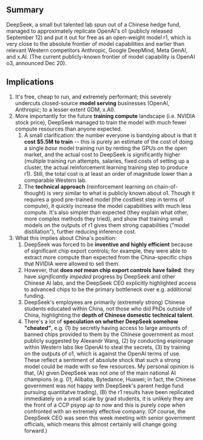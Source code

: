 ## Summary

DeepSeek, a small but talented lab spun out of a Chinese hedge fund, managed to approximately replicate OpenAI's o1 (publicly released September 12) and put it out for free as an open-weight model r1, which is very close to the absolute frontier of model capabilities and earlier than relevant Western competitors Anthropic, Google DeepMind, Meta GenAI, and x.AI. (The current publicly-known frontier of model capability is OpenAI o3, announced Dec 20).

## Implications

1. It's free, cheap to run, and extremely performant; this severely undercuts closed-source **model serving** businesses (OpenAI, Anthropic; to a lesser extent GDM, x.AI).
2. More importantly for the future **training compute** landscape (i.e. NVIDIA stock price), DeepSeek managed to train the model with much fewer compute resources than anyone expected.
    1. A small clarification: the number everyone is bandying about is that it **cost $5.5M to train** -- this is purely an estimate of the cost of doing a single *base* model training run by renting the GPUs on the open market, and the actual cost to DeepSeek is significantly higher (multiple training run attempts, salaries, fixed costs of setting up a cluster, the actual reinforcement learning training step to produce r1). Still, the total cost is at least an order of magnitude lower than a comparable Western lab.
    2. The **technical approach** (reinforcement learning on chain-of-thought) is very similar to what is publicly known about o1. Though it requires a good pre-trained model (the costliest step in terms of compute), it quickly increase the model capabilities with much less compute. It's also simpler than expected (they explain what other, more complex methods they tried), and show that training small models on the outputs of r1 gives them strong capabilities ("model distillation"), further reducing inference cost.
4. What this implies about China's position:
    1. DeepSeek was forced to be **inventive and highly efficient** because of significant chip export controls; for example, they were able to extract more compute than expected from the China-specific chips that NVIDIA were allowed to sell them.
    1. However, that **does *not* mean chip export controls have failed**: they have *significantly impeded* progress by DeepSeek and other Chinese AI labs, and the DeepSeek CEO explicitly highlighted access to advanced chips to be the primary bottleneck over e.g. additional funding.
    1. DeepSeek's employees are primarily (extremely strong) Chinese students educated within China, not those who did PhDs outside of China, highlighting the **depth of Chinese domestic technical talent**.
    1. There's a lot of **speculation on whether DeepSeek somehow "cheated"**, e.g. (1) by secretly having access to large amounts of banned chips provided to them by the Chinese government as most publicly suggested by Alexandr Wang, (2) by conducting espionage within Western labs like OpenAI to steal the secrets, (3) by training on the outputs of o1, which is against the OpenAI terms of use.
    These reflect a sentiment of absolute shock that such a strong model could be made with so few resources. My personal opinion is that, (A) given DeepSeek was not one of the main national AI champions (e.g. 01, Alibaba, Bytedance, Huawei; in fact, the Chinese government was not happy with DeepSeek's parent hedge fund pursuing quantitatve trading), (B) the r1 results have been replicated immediately on a small scale by grad students, it is unlikely they are the front of a CCP psyop *up to now* and this is purely cope when confronted with an extremely effective company. (Of course, the DeepSeek CEO was seen this week meeting with senior government officials, which means this almost certainly will change going forward.)
